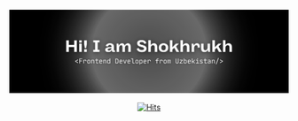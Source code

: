 ![](./gh-header.png)
<p align="center">
  <a href="https://hits.sh/github.com/monov/">
    <img alt="Hits" src="https://hits.sh/github.com/smnv-shokh.svg?view=today-total&label=Shokhrukh's%20Viewers%20(Today%20%2F%20Total)&color=000000&labelColor=000000&logo=vercel"/>
  </a>
</p>

